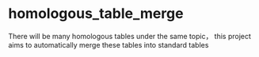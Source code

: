 # homologous_table_merge

There will be many homologous tables under the same topic， this project aims to automatically merge these tables into standard tables
